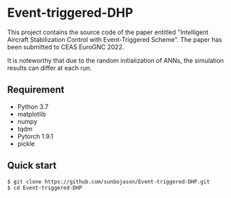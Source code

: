 # Event-triggered-DHP
This project contains the source code of the paper entitled "Intelligent Aircraft Stabilization Control with Event-Triggered Scheme". The paper has been submitted to CEAS EuroGNC 2022.

 It is noteworthy that due to the random initialization of ANNs, the simulation results can differ at each run.
## Requirement
* Python 3.7
* matplotlib
* numpy
* tqdm
* Pytorch 1.9.1
* pickle

## Quick start
    $ git clone https://github.com/sunbojason/Event-triggered-DHP.git
    $ cd Event-triggered-DHP
